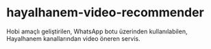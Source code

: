 # hayalhanem-video-recommender
Hobi amaçlı geliştirilen, WhatsApp botu üzerinden kullanılabilen, Hayalhanem kanallarından video öneren servis.
